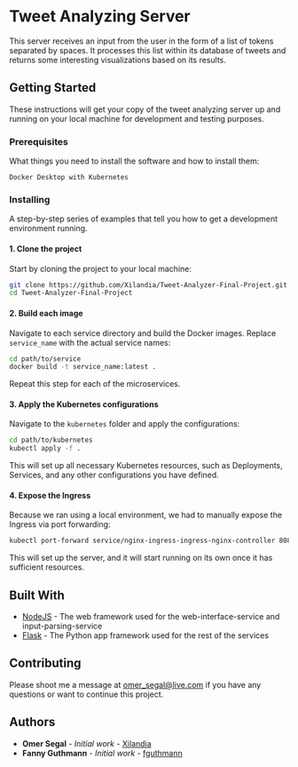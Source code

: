 # Tweet Analyzing Server

This server receives an input from the user in the form of a list of tokens separated by spaces. It processes this list within its database of tweets and returns some interesting visualizations based on its results.

## Getting Started

These instructions will get your copy of the tweet analyzing server up and running on your local machine for development and testing purposes.

### Prerequisites

What things you need to install the software and how to install them:

```
Docker Desktop with Kubernetes
```

### Installing

A step-by-step series of examples that tell you how to get a development environment running.

#### 1. Clone the project

Start by cloning the project to your local machine:

```bash
git clone https://github.com/Xilandia/Tweet-Analyzer-Final-Project.git
cd Tweet-Analyzer-Final-Project
```

#### 2. Build each image

Navigate to each service directory and build the Docker images. Replace `service_name` with the actual service names:

```bash
cd path/to/service
docker build -t service_name:latest .
```

Repeat this step for each of the microservices.

#### 3. Apply the Kubernetes configurations

Navigate to the `kubernetes` folder and apply the configurations:

```bash
cd path/to/kubernetes
kubectl apply -f .
```

This will set up all necessary Kubernetes resources, such as Deployments, Services, and any other configurations you have defined.

#### 4. Expose the Ingress

Because we ran using a local environment, we had to manually expose the Ingress via port forwarding:

```bash
kubectl port-forward service/nginx-ingress-ingress-nginx-controller 8080:80 -n default
```

This will set up the server, and it will start running on its own once it has sufficient resources.



## Built With

* [NodeJS](https://nodejs.org/en) - The web framework used for the web-interface-service and input-parsing-service
* [Flask](https://flask.palletsprojects.com/en/3.0.x/) - The Python app framework used for the rest of the services

## Contributing

Please shoot me a message at omer_segal@live.com if you have any questions or want to continue this project.

## Authors

* **Omer Segal** - *Initial work* - [Xilandia](https://github.com/Xilandia)
* **Fanny Guthmann** - *Initial work* - [fguthmann](https://github.com/fguthmann)